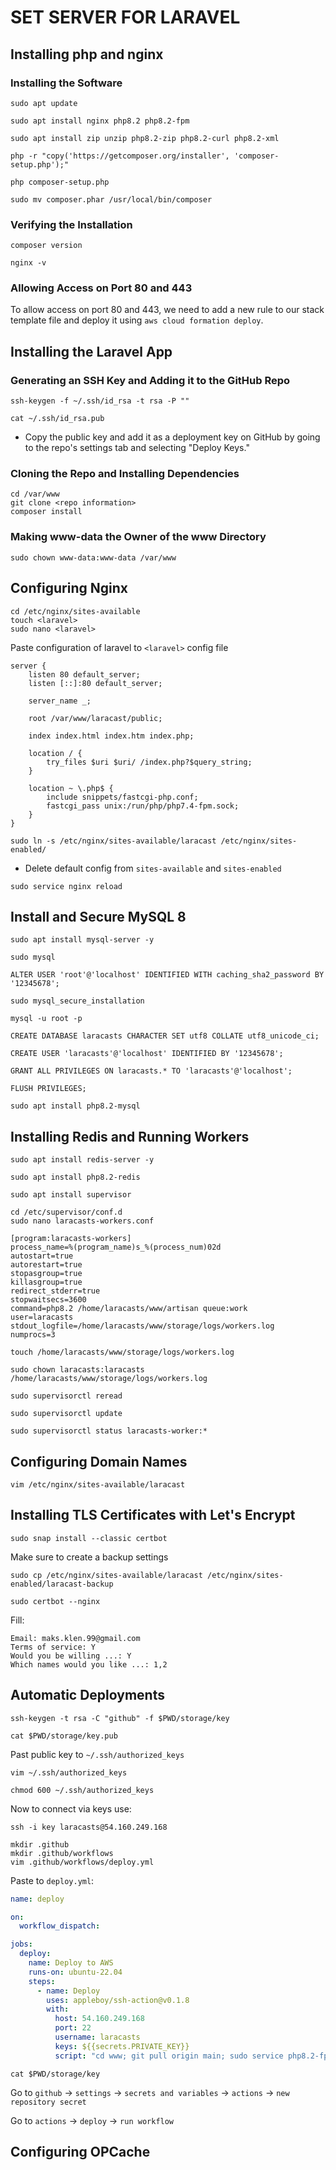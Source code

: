 # SET SERVER FOR LARAVEL

## Installing php and nginx

### Installing the Software

```shell
sudo apt update
```

```shell
sudo apt install nginx php8.2 php8.2-fpm
```

```shell
sudo apt install zip unzip php8.2-zip php8.2-curl php8.2-xml
```

```shell
php -r "copy('https://getcomposer.org/installer', 'composer-setup.php');"
```

```shell
php composer-setup.php
```

```shell
sudo mv composer.phar /usr/local/bin/composer
```

### Verifying the Installation

```shell
composer version
```

```shell
nginx -v
```

### Allowing Access on Port 80 and 443

To allow access on port 80 and 443, we need to add a new rule to our stack template file and
deploy it using `aws cloud formation deploy`.

## Installing the Laravel App

### Generating an SSH Key and Adding it to the GitHub Repo

```shell
ssh-keygen -f ~/.ssh/id_rsa -t rsa -P ""
```

```shell
cat ~/.ssh/id_rsa.pub
```

* Copy the public key and add it as a deployment key on GitHub by going to the repo's settings tab
  and selecting "Deploy Keys."

### Cloning the Repo and Installing Dependencies

```shell
cd /var/www
git clone <repo information>
composer install
```

### Making www-data the Owner of the www Directory

```shell
sudo chown www-data:www-data /var/www
```

## Configuring Nginx

```shell
cd /etc/nginx/sites-available
touch <laravel>
sudo nano <laravel>
```

Paste configuration of laravel to `<laravel>` config file

```shell
server {
    listen 80 default_server;
    listen [::]:80 default_server;

    server_name _;

    root /var/www/laracast/public;

    index index.html index.htm index.php;

    location / {
        try_files $uri $uri/ /index.php?$query_string;
    }

    location ~ \.php$ {
        include snippets/fastcgi-php.conf;
        fastcgi_pass unix:/run/php/php7.4-fpm.sock;
    }
}
```

```shell
sudo ln -s /etc/nginx/sites-available/laracast /etc/nginx/sites-enabled/
```

* Delete default config from `sites-available` and `sites-enabled`

```shell
sudo service nginx reload
```

## Install and Secure MySQL 8

```shell
sudo apt install mysql-server -y
```

```shell
sudo mysql
```

```mysql
ALTER USER 'root'@'localhost' IDENTIFIED WITH caching_sha2_password BY '12345678';
```

```shell
sudo mysql_secure_installation
```

```shell
mysql -u root -p
```

```mysql
CREATE DATABASE laracasts CHARACTER SET utf8 COLLATE utf8_unicode_ci;
```

```mysql
CREATE USER 'laracasts'@'localhost' IDENTIFIED BY '12345678';
```

```mysql
GRANT ALL PRIVILEGES ON laracasts.* TO 'laracasts'@'localhost';
```

```mysql
FLUSH PRIVILEGES;
```

```shell
sudo apt install php8.2-mysql
```

## Installing Redis and Running Workers

```shell
sudo apt install redis-server -y
```

```shell
sudo apt install php8.2-redis
```

```shell
sudo apt install supervisor
```

```shell
cd /etc/supervisor/conf.d
sudo nano laracasts-workers.conf
```

```text
[program:laracasts-workers]
process_name=%(program_name)s_%(process_num)02d
autostart=true
autorestart=true
stopasgroup=true
killasgroup=true
redirect_stderr=true
stopwaitsecs=3600
command=php8.2 /home/laracasts/www/artisan queue:work
user=laracasts
stdout_logfile=/home/laracasts/www/storage/logs/workers.log
numprocs=3
```

```shell
touch /home/laracasts/www/storage/logs/workers.log
```

```shell
sudo chown laracasts:laracasts /home/laracasts/www/storage/logs/workers.log
```

```shell
sudo supervisorctl reread
```

```shell
sudo supervisorctl update
```

```shell
sudo supervisorctl status laracasts-worker:*
```

## Configuring Domain Names

```shell
vim /etc/nginx/sites-available/laracast
```

## Installing TLS Certificates with Let's Encrypt

```shell
sudo snap install --classic certbot
```

Make sure to create a backup settings

```shell
sudo cp /etc/nginx/sites-available/laracast /etc/nginx/sites-enabled/laracast-backup
```

```shell
sudo certbot --nginx
```

Fill:

```text
Email: maks.klen.99@gmail.com
Terms of service: Y
Would you be willing ...: Y
Which names would you like ...: 1,2
```

## Automatic Deployments

```shell
ssh-keygen -t rsa -C "github" -f $PWD/storage/key
```

```shell
cat $PWD/storage/key.pub
```

Past public key to `~/.ssh/authorized_keys`

```shell
vim ~/.ssh/authorized_keys
```

```shell
chmod 600 ~/.ssh/authorized_keys
```

Now to connect via keys use:

```shell
ssh -i key laracasts@54.160.249.168
```

```shell
mkdir .github
mkdir .github/workflows
vim .github/workflows/deploy.yml
```

Paste to `deploy.yml`:

```yaml
name: deploy

on:
  workflow_dispatch:

jobs:
  deploy:
    name: Deploy to AWS
    runs-on: ubuntu-22.04
    steps:
      - name: Deploy
        uses: appleboy/ssh-action@v0.1.8
        with:
          host: 54.160.249.168
          port: 22
          username: laracasts
          keys: ${{secrets.PRIVATE_KEY}}
          script: "cd www; git pull origin main; sudo service php8.2-fpm reload"
```

```shell
cat $PWD/storage/key
```

Go to `github` -> `settings` -> `secrets and variables` -> `actions` -> `new repository secret`

Go to `actions` -> `deploy` -> `run workflow`

## Configuring OPCache
